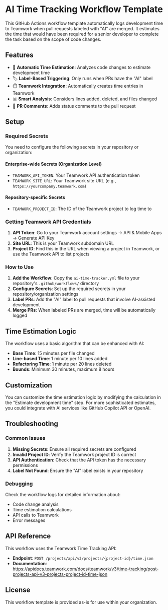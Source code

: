 # AI Time Tracking Workflow Template

This GitHub Actions workflow template automatically logs development time to Teamwork when pull requests labeled with "AI" are merged. It estimates the time that would have been required for a senior developer to complete the task based on the scope of code changes.

## Features

- 🤖 **Automatic Time Estimation**: Analyzes code changes to estimate development time
- 🏷️ **Label-Based Triggering**: Only runs when PRs have the "AI" label
- ⏱️ **Teamwork Integration**: Automatically creates time entries in Teamwork
- 📊 **Smart Analysis**: Considers lines added, deleted, and files changed
- 💬 **PR Comments**: Adds status comments to the pull request

## Setup

### Required Secrets

You need to configure the following secrets in your repository or organization:

#### Enterprise-wide Secrets (Organization Level)
- `TEAMWORK_API_TOKEN`: Your Teamwork API authentication token
- `TEAMWORK_SITE_URL`: Your Teamwork site URL (e.g., `https://yourcompany.teamwork.com`)

#### Repository-specific Secrets
- `TEAMWORK_PROJECT_ID`: The ID of the Teamwork project to log time to

### Getting Teamwork API Credentials

1. **API Token**: Go to your Teamwork account settings → API & Mobile Apps → Generate API Key
2. **Site URL**: This is your Teamwork subdomain URL
3. **Project ID**: Find this in the URL when viewing a project in Teamwork, or use the Teamwork API to list projects

### How to Use

1. **Add the Workflow**: Copy the `ai-time-tracker.yml` file to your repository's `.github/workflows/` directory
2. **Configure Secrets**: Set up the required secrets in your repository/organization settings
3. **Label PRs**: Add the "AI" label to pull requests that involve AI-assisted development
4. **Merge PRs**: When labeled PRs are merged, time will be automatically logged

## Time Estimation Logic

The workflow uses a basic algorithm that can be enhanced with AI:

- **Base Time**: 15 minutes per file changed
- **Line-based Time**: 1 minute per 10 lines added
- **Refactoring Time**: 1 minute per 20 lines deleted
- **Bounds**: Minimum 30 minutes, maximum 8 hours

## Customization

You can customize the time estimation logic by modifying the calculation in the "Estimate development time" step. For more sophisticated estimates, you could integrate with AI services like GitHub Copilot API or OpenAI.

## Troubleshooting

### Common Issues

1. **Missing Secrets**: Ensure all required secrets are configured
2. **Invalid Project ID**: Verify the Teamwork project ID is correct
3. **API Authentication**: Check that the API token has the necessary permissions
4. **Label Not Found**: Ensure the "AI" label exists in your repository

### Debugging

Check the workflow logs for detailed information about:
- Code change analysis
- Time estimation calculations
- API calls to Teamwork
- Error messages

## API Reference

This workflow uses the Teamwork Time Tracking API:
- **Endpoint**: `POST /projects/api/v3/projects/{project-id}/time.json`
- **Documentation**: https://apidocs.teamwork.com/docs/teamwork/v3/time-tracking/post-projects-api-v3-projects-project-id-time-json

## License

This workflow template is provided as-is for use within your organization.